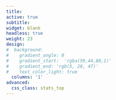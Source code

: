 ```yaml
---
title: 
active: true
subtitle: 
widget: blank
headless: true
weight: 23
design: 
#  background:
#    gradient_angle: 0
#    gradient_start:  'rgba(59,44,80,1)'
#    gradient_end: 'rgb(5, 28, 47)'
#    text_color_light: true
  columns: '1'
advanced:
  css_class: stats_top
---
```

